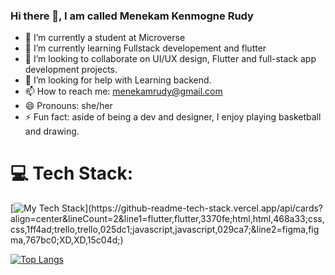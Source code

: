 ### Hi there 👋, I am called Menekam Kenmogne Rudy

- 🔭 I’m currently a student at Microverse
- 🌱 I’m currently learning Fullstack developement and flutter
- 👯 I’m looking to collaborate on UI/UX design, Flutter and full-stack app development projects.
- 🤔 I’m looking for help with Learning backend.
- 📫 How to reach me: menekamrudy@gmail.com
- 😄 Pronouns: she/her
- ⚡ Fun fact: aside of being a dev and designer, I enjoy playing basketball and drawing.

# 💻 Tech Stack:
[![My Tech Stack](https://github-readme-tech-stack.vercel.app/api/cards?align=center&lineCount=2&line1=flutter,flutter,3370fe;html,html,468a33;css,css,1ff4ad;trello,trello,025dc1;javascript,javascript,029ca7;&line2=figma,figma,767bc0;XD,XD,15c04d;)](https://github-readme-tech-stack.vercel.app/api/cards?align=center&lineCount=2&line1=flutter,flutter,3370fe;html,html,468a33;css,css,1ff4ad;trello,trello,025dc1;javascript,javascript,029ca7;&line2=figma,figma,767bc0;XD,XD,15c04d;)


[![Top Langs](https://github-readme-stats.vercel.app/api/top-langs/?username=Rudy-Menekam&layout=compact)](https://github.com/Rudy-Menekam/github-readme-stats)
